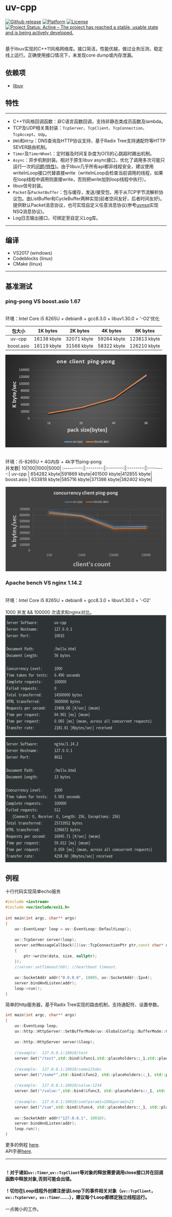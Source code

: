 # uv-cpp
<a href="https://github.com/wlgq2/uv-cpp/releases"><img src="https://img.shields.io/github/release/wlgq2/uv-cpp.svg" alt="Github release"></a>
[![Platform](https://img.shields.io/badge/platform-%20%20%20%20Linux,%20Windows-green.svg?style=flat)](https://github.com/wlgq2/uv-cpp)
[![License](https://img.shields.io/badge/license-%20%20MIT-yellow.svg?style=flat)](LICENSE)
[![Project Status: Active – The project has reached a stable, usable state and is being actively developed.](http://www.repostatus.org/badges/latest/active.svg)](http://www.repostatus.org/#active)


<br>基于libuv实现的C++11风格网络库。接口简洁，性能优越，做过业务压测，稳定线上运行。正确使用接口情况下，未发现core dump或内存泄漏。</br>
## 依赖项
 * [libuv][1]
## 特性
** **
* C++11风格回调函数：非C语言函数回调，支持非静态类成员函数及lambda。
* TCP及UDP相关类封装：`TcpServer`、`TcpClient`、`TcpConnection`、`TcpAccept`、`Udp`。
* `DNS`和`Http`：DNS查询及HTTP协议支持，基于Radix Tree支持通配符等HTTP SEVER路由机制。
* `Timer`及`TimerWheel`：定时器及时间复杂度为O(1)的心跳超时踢出机制。
* `Async`：异步机制封装。相对于原生libuv async接口，优化了调用多次可能只运行一次的[问题(特性)][2]。由于libuv几乎所有api都非线程安全，建议使用writeInLoop接口代替直接write（writeInLoop会检查当前调用的线程，如果在loop线程中调用则直接write，否则把write加到loop线程中执行）。
* libuv信号封装。   
* `Packet`与`PacketBuffer`：包与缓存，发送/接受包，用于从TCP字节流解析协议包。由ListBuffer和CycleBuffer两种实现(前者空间友好，后者时间友好)。提供默认Packet消息协议，也可实现自定义任意消息协议(参考[uvnsq][3]实现NSQ消息协议)。
* Log日志输出接口，可绑定至自定义Log库。
** **
## 编译
* VS2017 (windows)
* Codeblocks (linux)
* CMake (linux)
** **
## 基准测试
### ping-pong VS boost.asio 1.67
<br>环境：Intel Core i5 8265U + debian8 + gcc8.3.0 + libuv1.30.0 + '-O2'优化</br>

包大小| 1K bytes|2K bytes|4K bytes|8K bytes|
:---------:|:--------:|:--------:|:--------:|:--------:|
uv-cpp | 16138 kbyte|32071 kbyte|59264 kbyte|123813 kbyte|
boost.asio | 16119 kbyte|31566 kbyte|58322 kbyte|126210 kbyte|

![asio1](https://github.com/wlgq2/uv_cpp_res/blob/master/vs_asio/one_no_data.png)

<br>环境：i5-8265U + 4G内存 + 4k字节ping-pong</br>
并发数| 10|100|1000|5000|
:---------:|:--------:|:--------:|:--------:|:--------:|
uv-cpp | 654282 kbyte|591869 kbyte|401500 kbyte|412855 kbyte|
boost.asio | 633818 kbyte|585716 kbyte|371386 kbyte|382402 kbyte|

![asio2](https://github.com/wlgq2/uv_cpp_res/blob/master/vs_asio/concurrency_no_data.png)

### Apache bench VS nginx 1.14.2
<br>环境：Intel Core i5 8265U + debian8 + gcc8.3.0 + libuv1.30.0 + '-O2'</br>
<br>1000 并发 && 100000 次请求和nginx对比。</br>
![uv_http](https://github.com/wlgq2/uv_cpp_res/blob/master/vs_nginx/uv_http_1000.png)
![nginx_http](https://github.com/wlgq2/uv_cpp_res/blob/master/vs_nginx/nginx_http_1000.png)

## 例程
十行代码实现简单echo服务
```C++
#include <iostream>
#include <uv/include/uv11.h>

int main(int argc, char** args)
{
    uv::EventLoop* loop = uv::EventLoop::DefaultLoop();
	
    uv::TcpServer server(loop);
    server.setMessageCallback([](uv::TcpConnectionPtr ptr,const char* data, ssize_t size)
    {
        ptr->write(data, size, nullptr);
    });
    //server.setTimeout(60); //heartbeat timeout.
	
    uv::SocketAddr addr("0.0.0.0", 10005, uv::SocketAddr::Ipv4);
    server.bindAndListen(addr);
    loop->run();
}

```
简单的http服务器，基于Radix Tree实现的路由机制，支持通配符、设置参数。
```C++
int main(int argc, char** args)
{
    uv::EventLoop loop;
    uv::http::HttpServer::SetBufferMode(uv::GlobalConfig::BufferMode::CycleBuffer);

    uv::http::HttpServer server(&loop);
	
    //example:  127.0.0.1:10010/test
    server.Get("/test",std::bind(&func1,std::placeholders::_1,std::placeholders::_2));
    
    //example:  127.0.0.1:10010/some123abc
    server.Get("/some*",std::bind(&func2, std::placeholders::_1, std::placeholders::_2));
    
    //example:  127.0.0.1:10010/value:1234
    server.Get("/value:",std::bind(&func3, std::placeholders::_1, std::placeholders::_2));
    
    //example:  127.0.0.1:10010/sum?param1=100&param2=23
    server.Get("/sum",std::bind(&func4, std::placeholders::_1, std::placeholders::_2));
    
    uv::SocketAddr addr("127.0.0.1", 10010);
    server.bindAndListen(addr);
    loop.run();
}

```
更多的例程 [here][4].
<br>API手册[here][5].</br>
** **
<br>**！对于诸如`uv::Timer`,`uv::TcpClient`等对象的释放需要调用close接口并在回调函数中释放对象,否则可能会出错。**</br>
<br>**！切勿在Loop线程外创建注册该Loop下的事件相关对象（`uv::TcpClient`，`uv::TcpServer`，`uv::Timer`……），建议每个Loop都绑定独立线程运行。**</br>
<br>一点微小的工作。</br>

[1]: https://github.com/libuv/libuv
[2]: http://docs.libuv.org/en/v1.x/async.html
[3]: https://github.com/wlgq2/uvnsq
[4]: https://github.com/wlgq2/uv-cpp/tree/master/examples
[5]: https://github.com/wlgq2/uv-cpp/tree/master/doc
